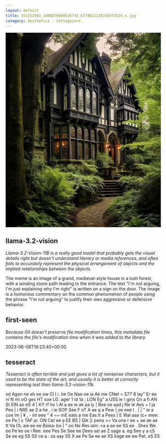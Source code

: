 ```yaml
---
layout: default
title: 351152981_1008076860536743_6774811128316973524_n.jpg
category: Aesthetics - Cottagecore
---
```


<div markdown="0"><a href="351152981_1008076860536743_6774811128316973524_n.jpg"><img class="photo" src="351152981_1008076860536743_6774811128316973524_n.jpg" /></a>

<h2>llama-3.2-vision</h2>
<p><i>Llama-3.2-Vision-11B is a really good model that probably gets the visual details right but doesn't understand literary or media references, and often fails to accurately represent the physical arrangement of objects and the implied relationships between the objects.</i></p>
<p>The meme is an image of a grand, medieval-style house in a lush forest, with a winding stone path leading to the entrance. The text &quot;I&#x27;m not arguing, I&#x27;m just explaining why I&#x27;m right&quot; is written on a sign on the door. The image is a humorous commentary on the common phenomenon of people using the phrase &quot;I&#x27;m not arguing&quot; to justify their own aggressive or defensive behavior.</p>

<h2>first-seen</h2>
<p><i>Because Git doesn't preserve file modification times, this metadata file contains the file's modification time when it was added to the library.</i></p>
<p>2023-06-08T19:23:45+00:00</p>

<h2>tesseract</h2>
<p><i>Tesseract is often terrible and just gives a lot of nonsense characters, but it used to be the state of the art, and usually it is better at correctly representing text than llama-3.2-vision-11b.</i></p>
<p>sd Agen ne eh ee ow Cl I i. he Oe Nae oe ia Ak me CNet = S77 8 lay” Er ee ni N m\ oO ges HT soe LG. ager 1 id 1a ; LON Eg&quot; a USS ie \ gins On a fi AN St EIN ao eS 4 | KY rf hs \ Al a ee ie ak aa ly | Bee oe aad j Ne ie Aes + I ja Pes | i NRE ae 2 a he , i ie SOP See F oT A ae q a Pew | oe eee I . | | &quot; ie a coe im | ¥ , - inl eee “ 4 ~~ mE eats a me Eas lt a Pees | E Wal aaa (c= mee: ee Pe | x TAF ar. ON Cet ee a EE BS | Qik |) pena &lt;= Va ona r ee + ae ae ae tt Va OL aie ee ee Bsiea: bo | ” oo Ne Res iain: &lt;a a ae ee SS ee  . Shes We ee Pe ke oe i Ree. eee Pes Se See ee Dees sei ae Z sage a. eg See y a cS Se ee eg SS SS ce a : os aay SS X ae Pe Se ee ae XS kage ee ew Pet, eS ES</p>

</div>


